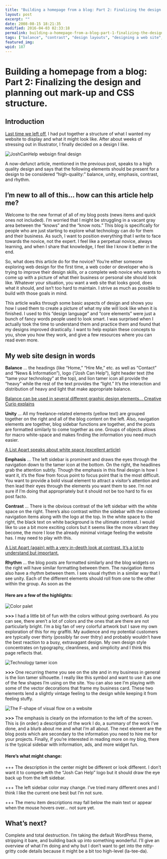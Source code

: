 ```yaml
---
title: "Building a homepage from a blog: Part 2: Finalizing the design and planning out mark-up and CSS structure."
layout: post
excerpt: ""
date: 2008-08-15 18:21:35
modified: 2016-04-03 02:33:18
permalink: building-a-homepage-from-a-blog-part-1-finalizing-the-design-and-planning-out-mark-up-and-css-structure/index.html
tags: ["balance", "contrast", "design layouts", "designing a web site", "emphasis", "rhythm", "unity", "about joshcanhelp", "design &amp; creative process", "web strategy"]
featured_img: 
wpid: 187
---
```


# Building a homepage from a blog: Part 2: Finalizing the design and planning out mark-up and CSS structure.

Introduction
------------

[Last time we left off](/building-a-homepage-from-a-blog-part-1-conceptualization-and-planning/), I had put together a structure of what I wanted my website to display and what it might look like. After about weeks of stressing out in Illustrator, I finally decided on a design I like.

![](/_images/2008/08/website_design_06_sm.jpg "JoshCanHelp websign final design")

A now-defunct article, mentioned in the previous post, speaks to a high quality design and says that the following elements should be present for a design to be considered “high-quality:” balance, unity, emphasis, contrast, and rhythm.

I’m new to all of this… how can this article help me?
-----------------------------------------------------

Welcome to the new format of all of my blog posts (news items and quick ones not included). I’m worried that I might be struggling in a vacant gray area between the “knows” and the “know nots.” This blog is specifically for people who are just starting to explore what technology can do for them and their business. As such, I want to position everything that I write to face towards the novice, not the expert. I feel like a perpetual novice, always learning, and when I share that knowledge, I feel like I know it better in the end.

So, what does this article do for the novice? You’re either someone exploring web design for the first time, a web coder or developer who is trying to improve their design skills, or a complete web novice who wants to come up with a picture of what their business or personal site should look like. Whatever your situation, you want a web site that looks good, does what it should, and isn’t too hard to maintain. I strive as much as possible to build with those goals in mind.

This article walks through some basic aspects of design and shows you how I used them to create a picture of what my site will look like when it is finished. I used to this “design language” and “core elements” were just a bunch of fancy words people used to look smart. I was surprised when I actually took the time to understand them and practice them and found that my designs improved drastically. I want to help explain these concepts to you, show you how they work, and give a few resources where you can read even more.

My web site design in words
---------------------------

**Balance** … the headings (like “Home,” “Hire Me,” etc. as well as “Contact” and “News &amp; Information”), logo (“Josh Can Help”), light header text (the “tame your technology” at the top), and lion tamer icon all provide the “heavy” while the rest of the text provides the “light.” It’s the interaction and distribution of heavy and light that make appropriate balance.

[Balance can be used in several different graphic design elements… Creative Curio explains](http://creativecurio.com/2008/05/the-elements-of-graphic-design-review/)

**Unity** … All my freelance-related elements (yellow text) are grouped together on the right and all of the blog content on the left. Also, navigation elements are together, blog sidebar functions are together, and the posts are formatted similarly to come together as one. Groups of objects allows for macro white-space and makes finding the information you need much easier.

[A List Apart speaks about white space (excellent article)](http://www.alistapart.com/articles/whitespace)

**Emphasis** … The left sidebar is prominent and draws the eyes through the navigation down to the tamer icon at the bottom. On the right, the headlines grab the attention subtly. Though the emphasis in this final design is how I want it, it’s the flow from focus point to focus point that is the most difficult. You want to provide a bold visual element to attract a visitor’s attention and then lead their eyes through the elements you want them to see. I’m not sure if I’m doing that appropriately but it should not be too hard to fix ex post facto.

**Contrast** … There is the obvious contrast of the left sidebar with the white space on the right. There’s also contrast within the sidebar with the colored navigation items along with the logo at the top. In the white space to the right, the black text on white background is the ultimate contrast. I would like to use a bit more exciting colors but it seems like the more vibrant they become, the more I lose the already minimal vintage feeling the website has. I may need to play with this.

[A List Apart (again) with a very in-depth look at contrast. It’s a lot to understand but important.](http://www.alistapart.com/articles/contrastandmeaning)

**Rhythm** … the blog posts are formatted similarly and the blog widgets on the right will have similar formatting between them. The navigation items also have a rhythm between them. I see visual rhythm in a similar way that I see unity. Each of the different elements should roll from one to the other within the group. As soon as the

#### Here are a few of the highlights:

![](/_images/2008/08/palet.jpg "Color palet")

**&gt;&gt;&gt;** I had a little bit of fun with the colors without going overboard. As you can see, there aren’t a lot of colors and the ones that are there are not particularly bright. I’m a big fan of very colorful artwork but I save my own exploration of this for my graffiti. My audience and my potential customers are typically over thirty (possibly far over thitry) and probably wouldn’t have the best reaction to a busy, extravagant design. My own design style concentrates on typography, cleanliness, and simplicity and I think this page reflects that.

![](/_images/2008/08/tamer_dark_big.png "Technology tamer icon")

**&gt;&gt;&gt;** One recurring theme you see on the site and in my business in general is the lion tamer silhouette. I really like this symbol and want to use it as one of the few shapes I’m using on the site. You can also see I’m playing with some of the vector decorations that frame my business card. These two elements lend a slightly vintage feeling to the design while keeping it from feeling stuffy.

![](/_images/2008/08/website_design_06_flow.jpg "The F-shape of visual flow on a website")

**&gt;&gt;&gt;** The emphasis is clearly on the information to the left of the screen. This is (in order) a description of the work I do, a summary of the work I’ve done, and a blurb about me and what I’m all about. The next element are the blog posts which are secondary to the information you need to hire me for your projects. Finally, if you’re interested in reading more on my blog, there is the typical sidebar with information, ads, and more widget fun.

#### Here’s what might change:

+++ The description in the center might be different or look different. I don’t want it to compete with the “Josh Can Help” logo but it should draw the eye back up from the left sidebar.

+++ The left sidebar color may change. I’ve tried many different ones and I think I like the current one best but I’m not sure.

+++ The menu item descriptions may fall below the main text or appear when the mouse hovers over… not sure yet.

What’s next?
------------

Complete and total destruction. I’m taking the default WordPress theme, stripping it bare, and building back up into something wonderful. I’ll give an overview of what I’m doing and why but I don’t want to get into the nitty-gritty code details because it might be a bit too high-level (la-tee-da).